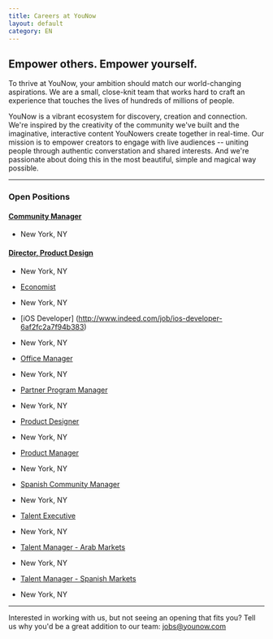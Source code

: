 ```yaml
---
title: Careers at YouNow
layout: default
category: EN
---
```

## Empower others. Empower yourself.

To thrive at YouNow, your ambition should match our world-changing aspirations. We are a small, close-knit team that works hard to craft an experience that touches the lives of hundreds of millions of people.

YouNow is a vibrant ecosystem for discovery, creation and connection. We're inspired by the creativity of the community we've built and the imaginative, interactive content YouNowers create together in real-time. Our mission is to empower creators to engage with live audiences -- uniting people through authentic converstation and shared interests. And we're passionate about doing this in the most beautiful, simple and magical way possible.

---

### Open Positions
<div id="jobsColumns" note="do not edit this line">
<div id="column1" note="do not edit this line">

#### [Community Manager](http://www.indeed.com/job/community-manager-ec423aa225d31f93)
 - New York, NY

#### [Director, Product Design](http://www.indeed.com/job/director-product-design-7d1284466b02a612)
 - New York, NY

- [Economist](http://www.indeed.com/job/economist-cff6159426a74d82)
 - New York, NY

- [iOS Developer] (http://www.indeed.com/job/ios-developer-6af2fc2a7f94b383)
 - New York, NY

- [Office Manager](http://www.indeed.com/job/office-manager-7bad5cd53afbc1ed)
 - New York, NY

- [Partner Program Manager](http://www.indeed.com/job/partner-program-manager-9dca7a0aa2cc087e)
 - New York, NY

</div note="do not edit this line">
<div id="column2" note="do not edit this line">

- [Product Designer](http://www.indeed.com/job/product-designer-32cc54da1dfb228a)
 - New York, NY

- [Product Manager](http://www.indeed.com/job/product-manager-4869b6bc4fb4de47)
 - New York, NY

- [Spanish Community Manager](http://www.indeed.com/job/spanish-community-manager-232226af95da87ec)
 - New York, NY

- [Talent Executive](http://www.indeed.com/job/talent-executive-1557ed08943a837e)
 - New York, NY

- [Talent Manager - Arab Markets](http://www.indeed.com/job/talent-manager-arab-markets-46af7f95d65d25dc)
 - New York, NY

- [Talent Manager - Spanish Markets](http://www.indeed.com/job/talent-manager-spanish-markets-1df170ee252ef477)
 - New York, NY

</div note="do not edit this line">
</div note="do not edit this line">
    
---

Interested in working with us, but not seeing an opening that fits you? Tell us why you'd be a great addition to our team: [jobs@younow.com](jobs@younow.com)
